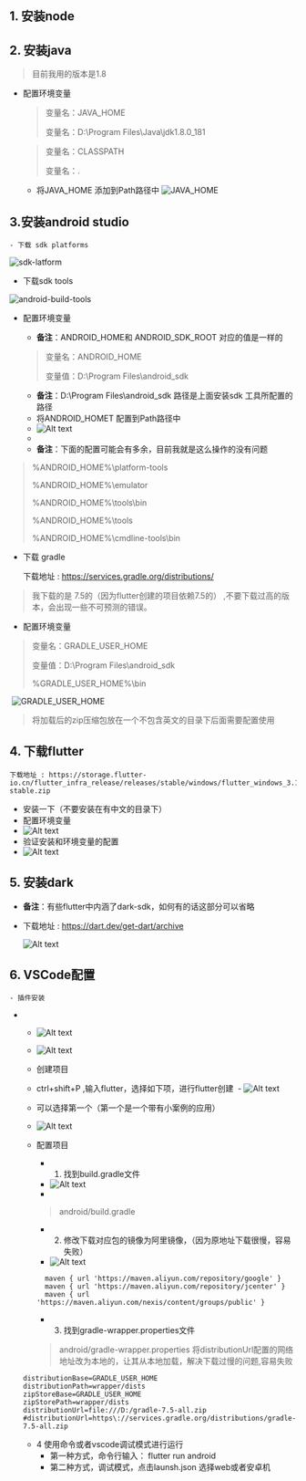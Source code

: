 ## 1. 安装node

## 2. 安装java

> 目前我用的版本是1.8

- 配置环境变量

  > 变量名：JAVA_HOME
  > 
  > 变量名：D:\Program Files\Java\jdk1.8.0_181

   > 变量名：CLASSPATH
  > 
  > 变量名：.
  - 将JAVA_HOME 添加到Path路径中
  ![JAVA_HOME](/assets/cordoval-img/path-java.png)

## 3.安装android studio

	- 下载 sdk platforms

![sdk-latform](/assets/cordoval-img/sdk-platform.png)


- 下载sdk tools

![android-build-tools](/assets/cordoval-img/android-build-tools.png)



  - 配置环境变量

    - **备注**：ANDROID_HOME和 ANDROID_SDK_ROOT  对应的值是一样的 
    
    > 变量名：ANDROID_HOME
    >
    > 变量值：D:\Program Files\android_sdk


    - **备注**：D:\Program Files\android_sdk 路径是上面安装sdk 工具所配置的路径
    - 将ANDROID_HOMET 配置到Path路径中
    - ![Alt text](/assets/flutter/image.png)
    - 
    - **备注**：下面的配置可能会有多余，目前我就是这么操作的没有问题

> %ANDROID_HOME%\platform-tools
> 
> %ANDROID_HOME%\emulator
> 
> %ANDROID_HOME%\tools\bin
> 
> %ANDROID_HOME%\tools
> 
> %ANDROID_HOME%\cmdline-tools\bin


- 下载 gradle

  下载地址 : https://services.gradle.org/distributions/

> 我下载的是 7.5的（因为flutter创建的项目依赖7.5的） ,不要下载过高的版本，会出现一些不可预测的错误。

 - 配置环境变量

> 变量名：GRADLE_USER_HOME
>
> 变量值：D:\Program Files\android_sdk
> 
>  %GRADLE_USER_HOME%\bin
> 

​	![GRADLE_USER_HOME](/assets/cordoval-img/path-gradle.png)
 
> 将加载后的zip压缩包放在一个不包含英文的目录下后面需要配置使用

## 4. 下载flutter

    下载地址 : https://storage.flutter-io.cn/flutter_infra_release/releases/stable/windows/flutter_windows_3.16.1-stable.zip
  - 安装一下（不要安装在有中文的目录下）
  - 配置环境变量
  - ![Alt text](/assets/flutter/flutter-env.png)
  - 验证安装和环境变量的配置
  - ![Alt text](/assets/flutter/flutter-version.png)
  
## 5. 安装dark

  - **备注**：有些flutter中内涵了dark-sdk，如何有的话这部分可以省略
  - 下载地址 : https://dart.dev/get-dart/archive

     ![Alt text](/assets/flutter/dart-version.png)
## 6. VSCode配置
    - 插件安装
  -  
    - ![Alt text](/assets/flutter/vscode-flutter.png)
    - ![Alt text](/assets/flutter/vscode-dart.png)

    - 创建项目
    - ctrl+shift+P ,输入flutter，选择如下项，进行flutter创建
​	 - ![Alt text](/assets/flutter/flutter-project2.png)
    - 可以选择第一个（第一个是一个带有小案例的应用）
    - ![Alt text](/assets/flutter/flutter-project.png)
    - 配置项目
      - 1. 找到build.gradle文件 
      - ![Alt text](/assets/flutter/gradle.png)
      - 
      > android/build.gradle
      - 2. 修改下载对应包的镜像为阿里镜像，（因为原地址下载很慢，容易失败）
      - ![Alt text](/assets/flutter/gradle-config.png)
      ```
        maven { url 'https://maven.aliyun.com/repository/google' }
        maven { url 'https://maven.aliyun.com/repository/jcenter' }
        maven { url 'https://maven.aliyun.com/nexis/content/groups/public' }
      ```
      - 3. 找到gradle-wrapper.properties文件
      >  android/gradle-wrapper.properties
      将distributionUrl配置的网络地址改为本地的，让其从本地加载，解决下载过慢的问题,容易失败
    ```
    distributionBase=GRADLE_USER_HOME
    distributionPath=wrapper/dists
    zipStoreBase=GRADLE_USER_HOME
    zipStorePath=wrapper/dists
    distributionUrl=file:///D:/gradle-7.5-all.zip
    #distributionUrl=https\://services.gradle.org/distributions/gradle-7.5-all.zip 
    ```
      - 4 使用命令或者vscode调试模式进行运行
        - 第一种方式，命令行输入： flutter run android
        - 第二种方式，调试模式，点击launsh.json 选择web或者安卓机

















